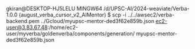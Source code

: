 gkiran@DESKTOP-HJ5LELU MINGW64 /d/UPSC-AI/2024-weaviate/Verba-1.0.0 (august_verba_cursor_v2_AIMentor)
$ scp -i ../../awsec2/verba-backend.pem ../Gcloud/myupsc-mentor-ded3f62e859b.json ec2-user@3.83.67.48:/home/ec2-user/myverba/goldenverba/components/generation/
myupsc-mentor-ded3f62e859b.json      